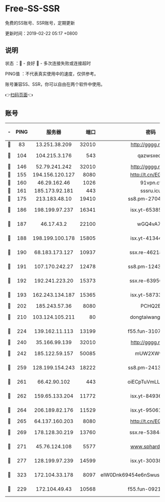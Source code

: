 # Free-SS-SSR

免费的SS账号、SSR账号，定期更新

更新时间：2019-02-22 05:17 +0800

## 说明

状态     ：🙂 - 良好 🙁 - 多次连接失败或连接超时

PING值   ：不代表真实使用中的速度，仅供参考。

账号兼容SS、SSR，你可以自由在两个软件中使用。

👉[扫码页面](https://liesauer.github.io/free-ss-ssr.github.io/)👈

## 账号

|-|PING|服务器|端口|密码|加密方式|区域|
|:----:|:----:|:-----:|-----:|:----:|:----:|:----:|
|🙂|83|13.251.38.209|32010|http://gggg.rocks|chacha20|SG|
|🙂|104|104.215.3.176|543|qazwsxedc|aes-256-gcm|JP|
|🙂|146|52.79.241.242|32010|http://gggg.rocks|chacha20|KR|
|🙂|155|194.156.120.127|8080|http://t.cn/EGJIyrl|rc4-md5|RU|
|🙂|160|46.29.162.46|1026|91vpn.cf|rc4-md5|RU|
|🙂|161|185.173.92.181|443|sssru.icu|rc4-md5|RU|
|🙂|175|213.183.48.10|19410|ss8.pm-27042185|rc4-md5|RU|
|🙂|186|198.199.97.237|16341|isx.yt-65385017|aes-256-cfb|US|
|🙂|187|46.17.43.2|22100|wGQ4vA7D|aes-256-gcm|RU|
|🙂|188|198.199.100.178|15805|isx.yt-41344230|aes-256-cfb|US|
|🙂|190|68.183.173.127|10937|ssx.re-46218785|aes-256-cfb|US|
|🙂|191|107.170.242.27|12478|ss8.pm-12435283|aes-256-cfb|US|
|🙂|192|192.241.223.20|15373|ssx.re-63950271|aes-256-cfb|US|
|🙂|193|162.243.134.187|15365|isx.yt-58733804|aes-256-cfb|US|
|🙂|202|185.243.57.36|8080|PCHQ2E|rc4-md5|US|
|🙂|210|103.124.105.211|80|dongtaiwang.com|aes-256-cfb|US|
|🙂|224|139.162.11.113|13199|f55.fun-31072524|aes-256-cfb|SG|
|🙂|240|35.166.99.139|32010|http://gggg.rocks|chacha20|US|
|🙂|242|185.122.59.157|50085|mUW2XWw8|aes-256-cfb|GB|
|🙂|259|128.199.154.243|18222|ss8.pm-24139356|aes-256-cfb|SG|
|🙂|261|66.42.90.102|443|oiECpTuVmLLxk4Ts|aes-256-cfb|US|
|🙂|262|159.65.133.204|11772|isx.yt-84936416|aes-256-cfb|SG|
|🙂|264|206.189.82.176|11529|isx.yt-95061983|aes-256-cfb|SG|
|🙂|265|64.137.160.203|8080|http://t.cn/EGJIyrl|rc4-md5|CA|
|🙂|269|178.128.30.219|13760|ssx.re-53848293|aes-256-cfb|SG|
|🙂|271|45.76.124.108|5577|www.sphard.com|aes-256-cfb|AU|
|🙂|277|128.199.97.239|14599|isx.yt-30038963|aes-256-cfb|SG|
|🙂|323|172.104.33.178|8097|eIW0Dnk69454e6nSwuspv9DmS201tQ0D|aes-256-cfb|SG|
|🙂|229|172.104.49.43|10568|f55.fun-09214148|aes-256-cfb|SG|

